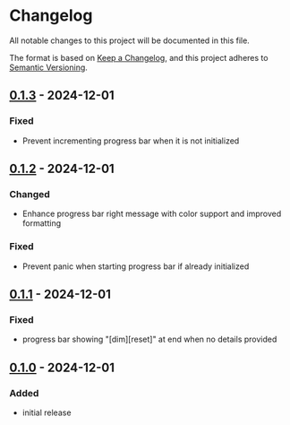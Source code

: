 # Changelog

All notable changes to this project will be documented in this file.

The format is based on [Keep a Changelog](https://keepachangelog.com/en/1.0.0/),
and this project adheres to [Semantic Versioning](https://semver.org/spec/v2.0.0.html).

## [0.1.3] - 2024-12-01

### Fixed

- Prevent incrementing progress bar when it is not initialized

## [0.1.2] - 2024-12-01

### Changed

- Enhance progress bar right message with color support and improved formatting

### Fixed

- Prevent panic when starting progress bar if already initialized

## [0.1.1] - 2024-12-01

### Fixed

- progress bar showing "[dim][reset]" at end when no details provided

## [0.1.0] - 2024-12-01

### Added

- initial release

[Unreleased]: https://github.com/ewen-lbh/label-logger-go/compare/v0.1.3...HEAD
[0.1.3]: https://github.com/ewen-lbh/label-logger-go/compare/v0.1.2...v0.1.3
[0.1.2]: https://github.com/ewen-lbh/label-logger-go/compare/v0.1.1...v0.1.2
[0.1.1]: https://github.com/ewen-lbh/label-logger-go/compare/v0.1.0...v0.1.1
[0.1.0]: https://github.com/ewen-lbh/label-logger-go/releases/tag/v0.1.0

[//]: # (C3-2-DKAC:GGH:Rewen-lbh/label-logger-go:Tv{t})
